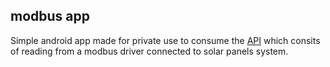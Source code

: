 ## modbus app

Simple android app made for private use to consume the [API](https://github.com/wkol/ModbusAPI) which consits of reading from a modbus driver connected to 
solar panels system. 
